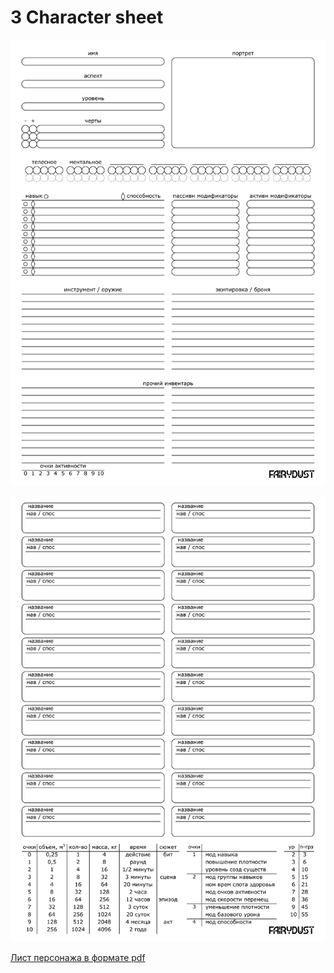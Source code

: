 # 3 Character sheet

![Лист персонажа страница 1](img/character_sheet_page_1.png)

![Лист персонажа страница 2](img/character_sheet_page_2.png)

[Лист персонажа в формате pdf](../x_pdf/character_sheet.pdf)